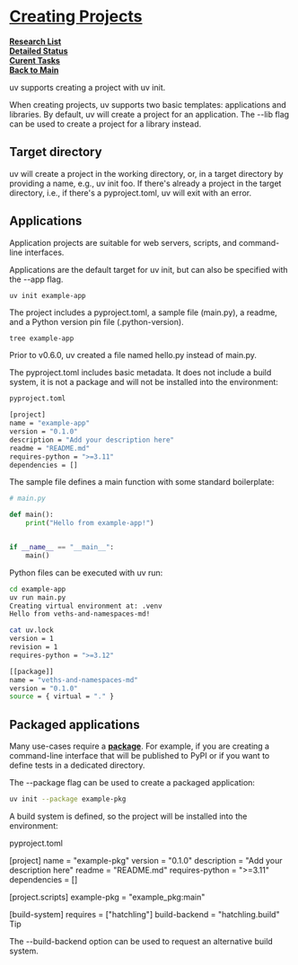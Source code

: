 # **[Creating Projects](https://docs.astral.sh/uv/concepts/projects/init/)**

**[Research List](../../../research_list.md)**\
**[Detailed Status](../../../../a_status/detailed_status.md)**\
**[Curent Tasks](../../../../a_status/current_tasks.md)**\
**[Back to Main](../../../../README.md)**

uv supports creating a project with uv init.

When creating projects, uv supports two basic templates: applications and libraries. By default, uv will create a project for an application. The --lib flag can be used to create a project for a library instead.

## Target directory

uv will create a project in the working directory, or, in a target directory by providing a name, e.g., uv init foo. If there's already a project in the target directory, i.e., if there's a pyproject.toml, uv will exit with an error.

## Applications

Application projects are suitable for web servers, scripts, and command-line interfaces.

Applications are the default target for uv init, but can also be specified with the --app flag.

`uv init example-app`

The project includes a pyproject.toml, a sample file (main.py), a readme, and a Python version pin file (.python-version).

```bash
tree example-app
```

Prior to v0.6.0, uv created a file named hello.py instead of main.py.

The pyproject.toml includes basic metadata. It does not include a build system, it is not a package and will not be installed into the environment:

```bash
pyproject.toml

[project]
name = "example-app"
version = "0.1.0"
description = "Add your description here"
readme = "README.md"
requires-python = ">=3.11"
dependencies = []
```

The sample file defines a main function with some standard boilerplate:

```python
# main.py

def main():
    print("Hello from example-app!")


if __name__ == "__main__":
    main()
```

Python files can be executed with uv run:

```bash
cd example-app
uv run main.py
Creating virtual environment at: .venv
Hello from veths-and-namespaces-md!

cat uv.lock
version = 1
revision = 1
requires-python = ">=3.12"

[[package]]
name = "veths-and-namespaces-md"
version = "0.1.0"
source = { virtual = "." }
```

## Packaged applications

Many use-cases require a **[package](https://docs.astral.sh/uv/concepts/projects/config/#project-packaging)**. For example, if you are creating a command-line interface that will be published to PyPI or if you want to define tests in a dedicated directory.

The --package flag can be used to create a packaged application:

```bash
uv init --package example-pkg
```

A build system is defined, so the project will be installed into the environment:

pyproject.toml

[project]
name = "example-pkg"
version = "0.1.0"
description = "Add your description here"
readme = "README.md"
requires-python = ">=3.11"
dependencies = []

[project.scripts]
example-pkg = "example_pkg:main"

[build-system]
requires = ["hatchling"]
build-backend = "hatchling.build"
Tip

The --build-backend option can be used to request an alternative build system.
